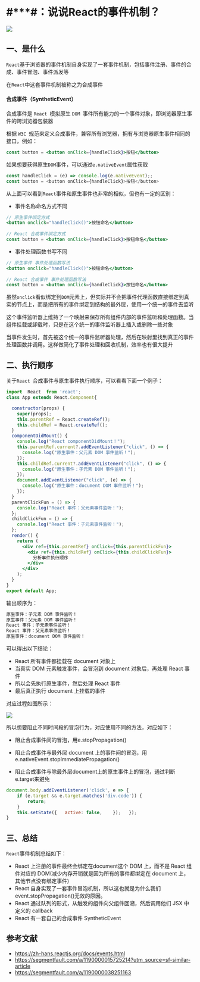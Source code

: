 # #***#：说说React的事件机制？

 ![](https://static.vue-js.com/f054f080-d86f-11eb-ab90-d9ae814b240d.png)



## 一、是什么

`React`基于浏览器的事件机制自身实现了一套事件机制，包括事件注册、事件的合成、事件冒泡、事件派发等

在`React`中这套事件机制被称之为合成事件

#### 合成事件（SyntheticEvent）

合成事件是 `React `模拟原生 `DOM `事件所有能力的一个事件对象，即浏览器原生事件的跨浏览器包装器

根据 `W3C `规范来定义合成事件，兼容所有浏览器，拥有与浏览器原生事件相同的接口，例如：

```jsx
const button = <button onClick={handleClick}>按钮</button>
```

如果想要获得原生`DOM`事件，可以通过`e.nativeEvent`属性获取

```js
const handleClick = (e) => console.log(e.nativeEvent);;
const button = <button onClick={handleClick}>按钮</button>
```

从上面可以看到`React`事件和原生事件也非常的相似，但也有一定的区别：

- 事件名称命名方式不同

```jsx
// 原生事件绑定方式
<button onclick="handleClick()">按钮命名</button>
      
// React 合成事件绑定方式
const button = <button onClick={handleClick}>按钮命名</button>
```

- 事件处理函数书写不同

```jsx
// 原生事件 事件处理函数写法
<button onclick="handleClick()">按钮命名</button>
      
// React 合成事件 事件处理函数写法
const button = <button onClick={handleClick}>按钮命名</button>
```

虽然`onclick`看似绑定到`DOM`元素上，但实际并不会把事件代理函数直接绑定到真实的节点上，而是把所有的事件绑定到结构的最外层，使用一个统一的事件去监听

这个事件监听器上维持了一个映射来保存所有组件内部的事件监听和处理函数。当组件挂载或卸载时，只是在这个统一的事件监听器上插入或删除一些对象

当事件发生时，首先被这个统一的事件监听器处理，然后在映射里找到真正的事件处理函数并调用。这样做简化了事件处理和回收机制，效率也有很大提升


## 二、执行顺序

关于`React `合成事件与原生事件执行顺序，可以看看下面一个例子：

```jsx
import  React  from 'react';
class App extends React.Component{

  constructor(props) {
    super(props);
    this.parentRef = React.createRef();
    this.childRef = React.createRef();
  }
  componentDidMount() {
    console.log("React componentDidMount！");
    this.parentRef.current?.addEventListener("click", () => {
      console.log("原生事件：父元素 DOM 事件监听！");
    });
    this.childRef.current?.addEventListener("click", () => {
      console.log("原生事件：子元素 DOM 事件监听！");
    });
    document.addEventListener("click", (e) => {
      console.log("原生事件：document DOM 事件监听！");
    });
  }
  parentClickFun = () => {
    console.log("React 事件：父元素事件监听！");
  };
  childClickFun = () => {
    console.log("React 事件：子元素事件监听！");
  };
  render() {
    return (
      <div ref={this.parentRef} onClick={this.parentClickFun}>
        <div ref={this.childRef} onClick={this.childClickFun}>
          分析事件执行顺序
        </div>
      </div>
    );
  }
}
export default App;
```

输出顺序为：

```tex
原生事件：子元素 DOM 事件监听！ 
原生事件：父元素 DOM 事件监听！ 
React 事件：子元素事件监听！ 
React 事件：父元素事件监听！ 
原生事件：document DOM 事件监听！ 
```

可以得出以下结论：

- React 所有事件都挂载在 document 对象上
- 当真实 DOM 元素触发事件，会冒泡到 document 对象后，再处理 React 事件
- 所以会先执行原生事件，然后处理 React 事件
- 最后真正执行 document 上挂载的事件

对应过程如图所示：

 ![](https://static.vue-js.com/08e22ff0-d870-11eb-ab90-d9ae814b240d.png)

所以想要阻止不同时间段的冒泡行为，对应使用不同的方法，对应如下：

- 阻止合成事件间的冒泡，用e.stopPropagation()
- 阻止合成事件与最外层 document 上的事件间的冒泡，用e.nativeEvent.stopImmediatePropagation()

- 阻止合成事件与除最外层document上的原生事件上的冒泡，通过判断e.target来避免

```js
document.body.addEventListener('click', e => {   
    if (e.target && e.target.matches('div.code')) {  
        return;    
    }    
    this.setState({   active: false,    });   }); 
}
```


## 三、总结

`React`事件机制总结如下：

- React 上注册的事件最终会绑定在document这个 DOM 上，而不是 React 组件对应的 DOM(减少内存开销就是因为所有的事件都绑定在 document 上，其他节点没有绑定事件)
- React 自身实现了一套事件冒泡机制，所以这也就是为什么我们 event.stopPropagation()无效的原因。
- React 通过队列的形式，从触发的组件向父组件回溯，然后调用他们 JSX 中定义的 callback
- React 有一套自己的合成事件 SyntheticEvent


## 参考文献
- https://zh-hans.reactjs.org/docs/events.html
- https://segmentfault.com/a/1190000015725214?utm_source=sf-similar-article
- https://segmentfault.com/a/1190000038251163
